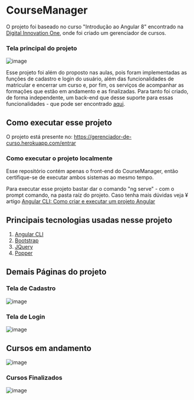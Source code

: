 # CourseManager
O projeto foi baseado no curso "Introdução ao Angular 8" encontrado na [Digital Innovation One](https://web.digitalinnovation.one/), onde foi criado um gerenciador de cursos.

### Tela principal do projeto
![image](https://user-images.githubusercontent.com/34510146/116582296-970e2680-a8eb-11eb-926c-7632776e1c03.png)

Esse projeto foi além do proposto nas aulas, pois foram implementadas as funções de cadastro e login do usuário, além das funcionalidades de matricular e encerrar um curso e, por fim, os serviços de acompanhar as formações que estão em andamento e as finalizadas. Para tanto foi criado, de forma independente, um back-end que desse suporte para essas funcionalidades - que pode ser encontrado [aqui](https://github.com/JeanCarlos2017/course-manager-Java-Spring).


## Como executar esse projeto 
O projeto está presente no: https://gerenciador-de-curso.herokuapp.com/entrar

### Como executar o projeto localmente 
Esse repositório contém apenas o front-end do CourseManager, então certifique-se de executar ambos sistemas ao mesmo tempo.

Para executar esse projeto bastar dar o comando "ng serve" - com o prompt comando, na pasta raíz do projeto. Caso tenha mais dúvidas veja ¥ artigo  [Angular CLI: Como criar e executar um projeto Angular](https://www.devmedia.com.br/angular-cli-como-criar-e-executar-um-projeto-angular/38246) 



## Principais tecnologias usadas nesse projeto
1. [Angular CLI](https://cli.angular.io/)
2. [Bootstrap](https://getbootstrap.com/)
3. [JQuery](https://jquery.com/)
4. [Popper](https://popper.js.org/)

## Demais Páginas do projeto

### Tela de Cadastro 
![image](https://user-images.githubusercontent.com/34510146/116582710-04ba5280-a8ec-11eb-9f89-ae06c3e641ac.png)

### Tela de Login
![image](https://user-images.githubusercontent.com/34510146/116582577-e6545700-a8eb-11eb-939f-da62f62f450f.png)

## Cursos em andamento 

![image](https://user-images.githubusercontent.com/34510146/116583082-5bc02780-a8ec-11eb-8a3d-41ac1693561f.png)


### Cursos Finalizados 
![image](https://user-images.githubusercontent.com/34510146/116582993-45b26700-a8ec-11eb-8999-17c0a06302ce.png)


